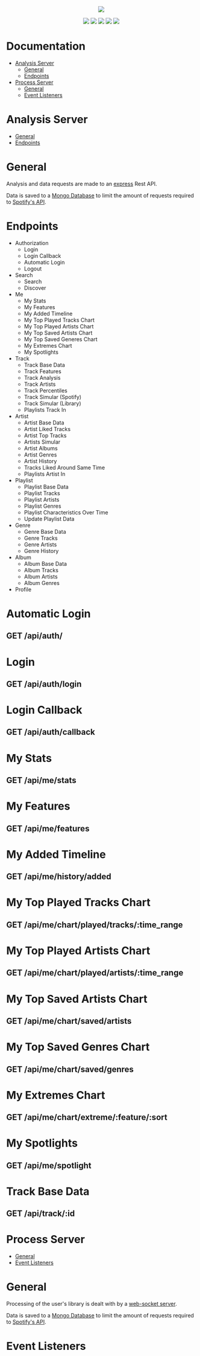 <div align="center">
<image src="./images/back-end.png"/><br/>
</div>

<p align="center" style="margin: 0px auto; margin-top: 15px; max-width: 600px">
    <img src="https://img.shields.io/badge/runtime-node.js-orange">
    <img src="https://img.shields.io/badge/database-mongodb-orange">
    <img src="https://img.shields.io/badge/dependency-socket.io-orange">
    <img src="https://img.shields.io/badge/dependency-socket.io-orange">
    <img src="https://img.shields.io/badge/dependency-spotify--web--api--node-orange">
</p>

# Documentation
- [Analysis Server](#Analysis-Server)
    - [General](#general-analysis)
    - [Endpoints](#Endpoints)
- [Process Server](#Process-Server)
    - [General](#general-process)
    - [Event Listeners](#Event-Listeners)

# Analysis Server
- [General](#general-analysis)
- [Endpoints](#Endpoints)

<h1 id="general-analysis">General</h1>

Analysis and data requests are made to an [express](https://expressjs.com/) Rest API.

Data is saved to a [Mongo Database](https://www.mongodb.com/) to limit the amount of requests required to [Spotify's API](https://developer.spotify.com/documentation/web-api/).

# Endpoints
- Authorization
    - Login
    - Login Callback
    - Automatic Login
    - Logout
- Search
    - Search
    - Discover
- Me
    - My Stats
    - My Features
    - My Added Timeline
    - My Top Played Tracks Chart
    - My Top Played Artists Chart
    - My Top Saved Artists Chart
    - My Top Saved Generes Chart
    - My Extremes Chart
    - My Spotlights
- Track
    - Track Base Data
    - Track Features
    - Track Analysis
    - Track Artists
    - Track Percentiles
    - Track Simular (Spotify)
    - Track Simular (Library)
    - Playlists Track In
- Artist
    - Artist Base Data
    - Artist Liked Tracks
    - Artist Top Tracks
    - Artists Simular
    - Artist Albums
    - Artist Genres
    - Artist History
    - Tracks Liked Around Same Time
    - Playlists Artist In
- Playlist
    - Playlist Base Data
    - Playlist Tracks
    - Playlist Artists
    - Playlist Genres
    - Playlist Characteristics Over Time
    - Update Playlist Data
- Genre
    - Genre Base Data
    - Genre Tracks
    - Genre Artists
    - Genre History
- Album
    - Album Base Data
    - Album Tracks
    - Album Artists
    - Album Genres
- Profile


# Automatic Login
## **GET /api/auth/**

# Login
## **GET /api/auth/login**

# Login Callback
## **GET /api/auth/callback**

# My Stats
## **GET /api/me/stats**

# My Features
## **GET /api/me/features**

# My Added Timeline
## **GET /api/me/history/added**

# My Top Played Tracks Chart
## **GET /api/me/chart/played/tracks/:time_range**

# My Top Played Artists Chart
## **GET /api/me/chart/played/artists/:time_range**

# My Top Saved Artists Chart
## **GET /api/me/chart/saved/artists**

# My Top Saved Genres Chart
## **GET /api/me/chart/saved/genres**

# My Extremes Chart
## **GET /api/me/chart/extreme/:feature/:sort**

# My Spotlights
## **GET /api/me/spotlight**

# Track Base Data
## **GET /api/track/:id**

# Process Server
- [General](#general-process)
- [Event Listeners](#Event-Listeners)

<h1 id="general-process">General</h1>

Processing of the user's library is dealt with by a [web-socket server](https://socket.io/).

Data is saved to a [Mongo Database](https://www.mongodb.com/) to limit the amount of requests required to [Spotify's API](https://developer.spotify.com/documentation/web-api/).

# Event Listeners

